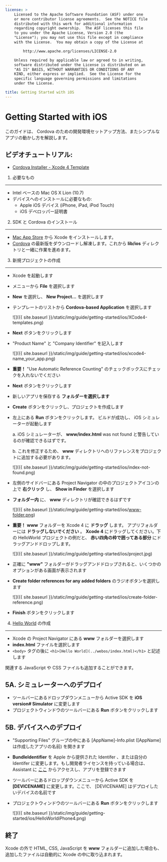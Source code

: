 ```yaml
---
license: >
    Licensed to the Apache Software Foundation (ASF) under one
    or more contributor license agreements.  See the NOTICE file
    distributed with this work for additional information
    regarding copyright ownership.  The ASF licenses this file
    to you under the Apache License, Version 2.0 (the
    "License"); you may not use this file except in compliance
    with the License.  You may obtain a copy of the License at

        http://www.apache.org/licenses/LICENSE-2.0

    Unless required by applicable law or agreed to in writing,
    software distributed under the License is distributed on an
    "AS IS" BASIS, WITHOUT WARRANTIES OR CONDITIONS OF ANY
    KIND, either express or implied.  See the License for the
    specific language governing permissions and limitations
    under the License.

title: Getting Started with iOS
---
```


Getting Started with iOS
========================

このガイドは、 Cordova のための開発環境セットアップ方法、またシンプルなアプリの動かし方を解説します。

ビデオチュートリアル:
----------------

- [Cordova Installer - Xcode 4 Template](http://www.youtube.com/v/R9zktJUN7AI?autoplay=1)


1. 必要なもの
---------------
- Intel ベースの Mac OS X Lion (10.7)
- デバイスへのインストールに必要なもの:
    - Apple iOS デバイス (iPhone, iPad, iPod Touch)
    - iOS デベロッパー証明書


2. SDK と Cordova のインストール
------------------------

- [Mac App Store](http://itunes.apple.com/us/app/xcode/id497799835?mt=12) から Xcode をインストールします。
- [Cordova](http://phonegap.com/download) の最新版をダウンロードし解凍します。これから **lib/ios** ディレクトリと一緒に作業を進めます。


3. 新規プロジェクトの作成
--------------------

- Xcode を起動します
- メニューから **File** を選択します
- **New** を選択し、 **New Project...** を選択します
- テンプレートのリストから **Cordova-based Application** を選択します

    ![]({{ site.baseurl }}/static/img/guide/getting-started/ios/XCode4-templates.png)
- **Next** ボタンをクリックします
- "Product Name" と "Company Identifier" を記入します

    ![]({{ site.baseurl }}/static/img/guide/getting-started/ios/xcode4-name_your_app.png)

- **重要！** "Use Automatic Reference Counting" のチェックボックスにチェックを入れないでください 
- **Next** ボタンをクリックします
- 新しいアプリを保存する **フォルダーを選択します**
- **Create** ボタンをクリックし、プロジェクトを作成します
- 左上にある **Run** ボタンをクリックします。 ビルドが成功し、 iOS シミュレーターが起動します

    a. iOS シミュレーターが、 **www/index.html** was not found と警告しているのが確認できるはずです。

    b. これを修正するため、 **www** ディレクトリへのリファレンスをプロジェクトに追加する必要があります。 

    ![]({{ site.baseurl }}/static/img/guide/getting-started/ios/index-not-found.png)

- 左側のサイドバーにある Project Navigator の中のプロジェクトアイコンの上で **右クリック** し、 **Show in Finder** を選択します
- **フォルダー内** に、 **www** ディレクトリが確認できるはずです

    ![]({{ site.baseurl }}/static/img/guide/getting-started/ios/www-folder.png)

- **重要！** **www** フォルダーを Xcode 4 に **ドラッグ** します。 アプリフォルダーには **ドラッグしないでください** 。 **Xcode 4** にドラッグしてください。下の HelloWorld プロジェクトの例だと、 **赤い四角の枠で囲ってある部分** にドラッグアンドドロップします。

    ![]({{ site.baseurl }}/static/img/guide/getting-started/ios/project.jpg)
- 正確に **"www"** フォルダーがドラッグアンドドロップされると、いくつかのオプションがある画面が表示されます 
- **Create folder references for any added folders** のラジオボタンを選択します

    ![]({{ site.baseurl }}/static/img/guide/getting-started/ios/create-folder-reference.png)

- **Finish** ボタンをクリックします


4. [Hello World](../webos/index.html) の作成
--------------

- Xcode の Project Navigator にある **www** フォルダーを選択します
- **index.html** ファイルを選択します
- `<body>` タグの後に `<h1>[Hello World](../webos/index.html)</h1>` と記述します

関連する JavaScript や CSS ファイルも追加することができます。


5A. シミュレーターへのデプロイ
-----------------------

- ツールバーにあるドロップダウンメニューから Active SDK を **iOS version# Simulator** に変更します
- プロジェクトウィンドウのツールバーにある **Run** ボタンをクリックします


5B. デバイスへのデプロイ
--------------------

- "Supporting Files" グループの中にある [AppName]-Info.plist ([AppName]は作成したアプリの名前) を開きます
- **BundleIdentifier** を Apple から提供された Identifer 、または自分の Identifer に変更します。もし開発者ライセンスを持っている場合は、 Assistant に [ここ](http://developer.apple.com/iphone/manage/overview/index.action) からアクセスし、アプリを登録できます
- ツールバーにあるドロップダウンメニューから Active SDK を **[DEVICENAME]** に変更します。ここで、 [DEVICENAME] はデプロイしたいデバイスの名前です
- プロジェクトウィンドウのツールバーにある **Run** ボタンをクリックします

    ![]({{ site.baseurl }}/static/img/guide/getting-started/ios/HelloWorldiPhone4.png)


終了
-----

Xcode の外で HTML, CSS, JavaScript を **www** フォルダーに追加した場合も、追加したファイルは自動的に Xcode の中に取り込まれます。
